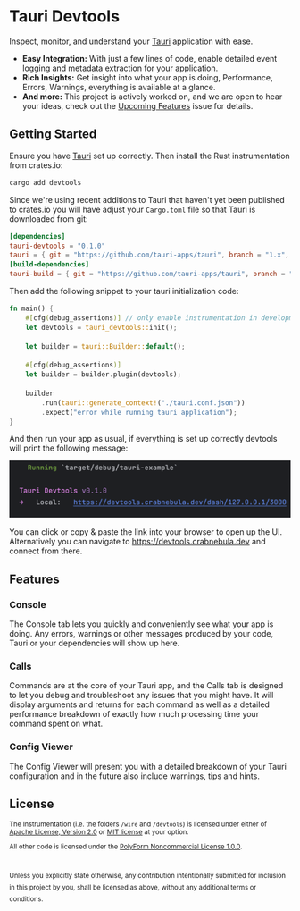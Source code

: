# Tauri Devtools

Inspect, monitor, and understand your [Tauri](https://tauri.app) application with ease.

- **Easy Integration:** With just a few lines of code, enable detailed event logging and metadata extraction for your application.
- **Rich Insights:** Get insight into what your app is doing, Performance, Errors, Warnings, everything is available at a glance.
- **And more:** This project is actively worked on, and we are open to hear your ideas, check out the [Upcoming Features]() issue for details.

## Getting Started

Ensure you have [Tauri](https://tauri.app/v1/guides/getting-started/setup/) set up correctly. Then install the Rust instrumentation from crates.io:

```sh
cargo add devtools
```

Since we're using recent additions to Tauri that haven't yet been published to crates.io you will have adjust your 
`Cargo.toml` file so that Tauri is downloaded from git:

```toml
[dependencies]
tauri-devtools = "0.1.0"
tauri = { git = "https://github.com/tauri-apps/tauri", branch = "1.x", features = ["tracing"] }
[build-dependencies]
tauri-build = { git = "https://github.com/tauri-apps/tauri", branch = "1.x" }
```

Then add the following snippet to your tauri initialization code:

```rust
fn main() {
    #[cfg(debug_assertions)] // only enable instrumentation in development builds
    let devtools = tauri_devtools::init();

    let builder = tauri::Builder::default();

    #[cfg(debug_assertions)]
    let builder = builder.plugin(devtools);

    builder
        .run(tauri::generate_context!("./tauri.conf.json"))
        .expect("error while running tauri application");
}
```
 
And then run your app as usual, if everything is set up correctly devtools will print the following message:

![Screenshot 2023-11-28 at 14.05.20.png](Screenshot.png)

You can click or copy & paste the link into your browser to open up the UI. 
Alternatively you can navigate to https://devtools.crabnebula.dev and connect from there.

## Features

### Console

The Console tab lets you quickly and conveniently see what your app is doing. 
Any errors, warnings or other messages produced by your code, Tauri or your dependencies will show up here.

### Calls

Commands are at the core of your Tauri app, and the Calls tab is designed to let you debug and troubleshoot any 
issues that you might have. It will display arguments and returns for each command as well as a detailed performance
breakdown of exactly how much processing time your command spent on what.

### Config Viewer

The Config Viewer will present you with a detailed breakdown of your Tauri configuration and in the future also include 
warnings, tips and hints.

## License

<sup>

The Instrumentation (i.e. the folders `/wire` and `/devtools`) is licensed under either
of [Apache License, Version 2.0](./LICENSES/Apache-2.0.md) or [MIT license](./LICENSES/MIT.md)  at your option.

All other code is licensed under the [PolyForm Noncommercial License 1.0.0](./LICENSES/Polyform-Noncommercial.md).

</sup>

<br>

<sub>
Unless you explicitly state otherwise, any contribution intentionally submitted
for inclusion in this project by you, shall be licensed as above, without any 
additional terms or conditions.
</sub>
